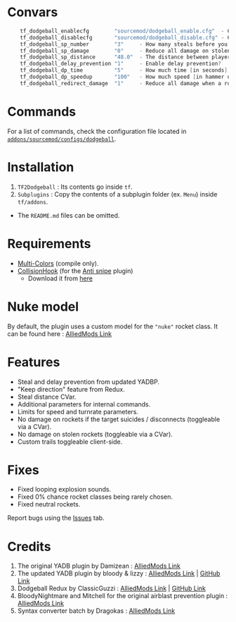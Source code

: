 # Convars
```c
    tf_dodgeball_enablecfg        "sourcemod/dodgeball_enable.cfg"  - Config file to execute when enabling the Dodgeball game mode.
    tf_dodgeball_disablecfg       "sourcemod/dodgeball_disable.cfg" - Config file to execute when disabling the Dodgeball game mode.
    tf_dodgeball_sp_number        "3"     - How many steals before you get slayed?
    tf_dodgeball_sp_damage        "0"     - Reduce all damage on stolen rockets?
    tf_dodgeball_sp_distance      "48.0"  - The distance between players for a steal to register.
    tf_dodgeball_delay_prevention "1"     - Enable delay prevention?
    tf_dodgeball_dp_time          "5"     - How much time [in seconds] before delay prevention activates?
    tf_dodgeball_dp_speedup       "100"   - How much speed [in hammer units per second] should the rocket gain when delayed?
    tf_dodgeball_redirect_damage  "1"     - Reduce all damage when a rocket has an invalid target?
```

# Commands
For a list of commands, check the configuration file located in [`addons/sourcemod/configs/dodgeball`](https://github.com/x07x08/TF2-Dodgeball-Modified/tree/main/TF2Dodgeball/addons/sourcemod/configs/dodgeball).

# Installation
<!-- https://ibb.co/qJRg3fV - Weren't the instructions clear already... -->
1. `TF2Dodgeball` : Its contents go inside `tf`.
2. `Subplugins` : Copy the contents of a subplugin folder (ex. `Menu`) inside `tf/addons`.
- The `README.md` files can be omitted.

# Requirements
- [Multi-Colors](https://github.com/Bara/Multi-Colors) (compile only).
- [CollisionHook](https://forums.alliedmods.net/showthread.php?t=197815) (for the [Anti snipe](https://github.com/x07x08/TF2-Dodgeball-Modified/tree/main/Subplugins/AntiSnipe) plugin)
    * Download it from [here](https://github.com/Adrianilloo/Collisionhook)

# Nuke model
By default, the plugin uses a custom model for the `"nuke"` rocket class. It can be found here : [AlliedMods Link](https://forums.alliedmods.net/showpost.php?s=8fa72450fa0c4941c927d01d2d6245c9&p=2180141&postcount=350)

# Features
- Steal and delay prevention from updated YADBP.
- "Keep direction" feature from Redux.
- Steal distance CVar.
- Additional parameters for internal commands.
- Limits for speed and turnrate parameters.
- No damage on rockets if the target suicides / disconnects (toggleable via a CVar).
- No damage on stolen rockets (toggleable via a CVar).
- Custom trails toggleable client-side.

# Fixes
- Fixed looping explosion sounds.
- Fixed 0% chance rocket classes being rarely chosen.
- Fixed neutral rockets.

Report bugs using the [Issues](https://github.com/x07x08/TF2-Dodgeball-Modified/issues) tab.

# Credits
1. The original YADB plugin by Damizean : [AlliedMods Link](https://forums.alliedmods.net/showthread.php?t=134503)
2. The updated YADB plugin by bloody & lizzy : [AlliedMods Link](https://forums.alliedmods.net/showthread.php?p=2534328) | [GitHub Link](https://github.com/bloodgit/TF2-Dodgeball)
3. Dodgeball Redux by ClassicGuzzi : [AlliedMods Link](https://forums.alliedmods.net/showthread.php?p=2226728) | [GitHub Link](https://github.com/ClassicSpeed/dodgeball)
4. BloodyNightmare and Mitchell for the original airblast prevention plugin : [AlliedMods Link](https://forums.alliedmods.net/showthread.php?t=233475)
5. Syntax converter batch by Dragokas : [AlliedMods Link](https://forums.alliedmods.net/showpost.php?p=2593268&postcount=54)
